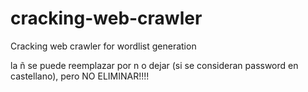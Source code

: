 # cracking-web-crawler
Cracking web crawler for wordlist generation

la ñ se puede reemplazar por n o dejar (si se consideran password en castellano), pero NO ELIMINAR!!!!
